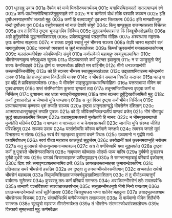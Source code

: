 001	धृतराष्ट्र उवाच
001a	दैवमेव परं मन्ये धिक्पौरुषमनर्थकम्
001c	यत्राधिरथिरायस्तो नातरत्पाण्डवं रणे
002a	कर्णः पार्थान्सगोविन्दाञ्जेतुमुत्सहते रणे
002c	न च कर्णसमं योधं लोके पश्यामि कञ्चन
002e	इति दुर्योधनस्याहमश्रौषं जल्पतो मुहुः
003a	कर्णो हि बलवाञ्शूरो दृढधन्वा जितक्लमः
003c	इति मामब्रवीत्सूत मन्दो दुर्योधनः पुरा
004a	वसुषेणसहायं मां नालं देवापि संयुगे
004c	किमु पाण्डुसुता राजन्गतसत्त्वा विचेतसः
005a	तत्र तं निर्जितं दृष्ट्वा भुजङ्गमिव निर्विषम्
005c	युद्धात्कर्णमपक्रान्तं किं स्विद्दुर्योधनोऽब्रवीत्
006a	अहो दुर्मुखमेवैकं युद्धानामविशारदम्
006c	प्रावेशयद्धुतवहं पतङ्गमिव मोहितः
007a	अश्वत्थामा मद्रराजः कृपः कर्णश्च सङ्गताः
007c	न शक्ताः प्रमुखे स्थातुं नूनं भीमस्य सञ्जय
008a	तेऽपि चास्य महाघोरं बलं नागायुतोपमम्
008c	जानन्तो व्यवसायं च क्रूरं मारुततेजसः
009a	किमर्थं क्रूरकर्माणं यमकालान्तकोपमम्
009c	बलसंरम्भवीर्यज्ञाः कोपयिष्यन्ति संयुगे
010a	कर्णस्त्वेको महाबाहुः स्वबाहुबलमाश्रितः
010c	भीमसेनमनादृत्य रणेऽयुध्यत सूतजः
011a	योऽजयत्समरे कर्णं पुरन्दर इवासुरम्
011c	न स पाण्डुसुतो जेतुं शक्यः केनचिदाहवे
012a	द्रोणं यः सम्प्रमथ्यैकः प्रविष्टो मम वाहिनीम्
012c	भीमो धनञ्जयान्वेषी कस्तमर्छेज्जिजीविषुः
013a	को हि सञ्जय भीमस्य स्थातुमुत्सहतेऽग्रतः
013c	उद्यताशनिवज्रस्य महेन्द्रस्येव दानवः
014a	प्रेतराजपुरं प्राप्य निवर्तेतापि मानवः
014c	न भीमसेनं सम्प्राप्य निवर्तेत कदाचन
015a	पतङ्गा इव वह्निं ते प्राविशन्नल्पचेतसः
015c	ये भीमसेनं सङ्क्रुद्धमभ्यधावन्विमोहिताः
016a	यत्तत्सभायां भीमेन मम पुत्रवधाश्रयम्
016c	शप्तं संरम्भिणोग्रेण कुरूणां शृण्वतां तदा
017a	तन्नूनमभिसञ्चिन्त्य दृष्ट्वा कर्णं च निर्जितम्
017c	दुःशासनः सह भ्रात्रा भयाद्भीमादुपारमत्
018a	यश्च सञ्जय दुर्बुद्धिरब्रवीत्समितौ मुहुः
018c	कर्णो दुःशासनोऽहं च जेष्यामो युधि पाण्डवान्
019a	स नूनं विरथं दृष्ट्वा कर्णं भीमेन निर्जितम्
019c	प्रत्याख्यानाच्च कृष्णस्य भृशं तप्यति सञ्जय
020a	दृष्ट्वा भ्रातॄन्हतान्युद्धे भीमसेनेन दंशितान्
020c	आत्मापराधात्सुमहन्नूनं तप्यति पुत्रकः
021a	को हि जीवितमन्विच्छन्प्रतीपं पाण्डवं व्रजेत्
021c	भीमं भीमायुधं क्रुद्धं साक्षात्कालमिव स्थितम्
022a	वडवामुखमध्यस्थो मुच्येतापि हि मानवः
022c	न भीममुखसम्प्राप्तो मुच्येतेति मतिर्मम
023a	न पाण्डवा न पाञ्चाला न च केशवसात्यकी
023c	जानन्ति युधि संरब्धा जीवितं परिरक्षितुम्
024	सञ्जय उवाच
024a	यत्संशोचसि कौरव्य वर्तमाने जनक्षये
024c	त्वमस्य जगतो मूलं विनाशस्य न संशयः
025a	स्वयं वैरं महत्कृत्वा पुत्राणां वचने स्थितः
025c	उच्यमानो न गृह्णीषे मर्त्यः पथ्यमिवौषधम्
026a	स्वयं पीत्वा महाराज कालकूटं सुदुर्जरम्
026c	तस्येदानीं फलं कृत्स्नमवाप्नुहि नरोत्तम
027a	यत्तु कुत्सयसे योधान्युध्यमानान्यथाबलम्
027c	अत्र ते वर्णयिष्यामि यथा युद्धमवर्तत
028a	दृष्ट्वा कर्णं तु पुत्रास्ते भीमसेनपराजितम्
028c	नामृष्यन्त महेष्वासाः सोदर्याः पञ्च मारिष
029a	दुर्मर्षणो दुःसहश्च दुर्मदो दुर्धरो जयः
029c	पाण्डवं चित्रसन्नाहास्तं प्रतीपमुपाद्रवन्
030a	ते समन्तान्महाबाहुं परिवार्य वृकोदरम्
030c	दिशः शरैः समावृण्वञ्शलभानामिव व्रजैः
031a	आगच्छतस्तान्सहसा कुमारान्देवरूपिणः
031c	प्रतिजग्राह समरे भीमसेनो हसन्निव
032a	तव दृष्ट्वा तु तनयान्भीमसेनसमीपगान्
032c	अभ्यवर्तत राधेयो भीमसेनं महाबलम्
033a	विसृजन्विशिखान्राजन्स्वर्णपुङ्खाञ्शिलाशितान्
033c	तं तु भीमोऽभ्ययात्तूर्णं वार्यमाणः सुतैस्तव
034a	कुरवस्तु ततः कर्णं परिवार्य समन्ततः
034c	अवाकिरन्भीमसेनं शरैः सन्नतपर्वभिः
035a	तान्बाणैः पञ्चविंशत्या साश्वान्राजन्नरर्षभान्
035c	ससूतान्भीमधनुषो भीमो निन्ये यमक्षयम्
036a	प्रापतन्स्यन्दनेभ्यस्ते सार्धं सूतैर्गतासवः
036c	चित्रपुष्पधरा भग्ना वातेनेव महाद्रुमाः
037a	तत्राद्भुतमपश्याम भीमसेनस्य विक्रमम्
037c	संवार्याधिरथिं बाणैर्यज्जघान तवात्मजान्
038a	स वार्यमाणो भीमेन शितैर्बाणैः समन्ततः
038c	सूतपुत्रो महाराज भीमसेनमवैक्षत
039a	तं भीमसेनः संरम्भात्क्रोधसंरक्तलोचनः
039c	विस्फार्य सुमहच्चापं मुहुः कर्णमवैक्षत
